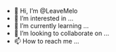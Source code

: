 - 👋 Hi, I’m @LeaveMelo
- 👀 I’m interested in ...
- 🌱 I’m currently learning ...
- 💞️ I’m looking to collaborate on ...
- 📫 How to reach me ...

<!---
LeaveMelo/LeaveMelo is a ✨ special ✨ repository because its `README.md` (this file) appears on your GitHub profile.
You can click the Preview link to take a look at your changes.
--->
